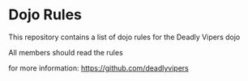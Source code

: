 Dojo Rules
==========

This repository contains a list of dojo rules for the Deadly Vipers dojo

All members should read the rules 

for more information: https://github.com/deadlyvipers    
